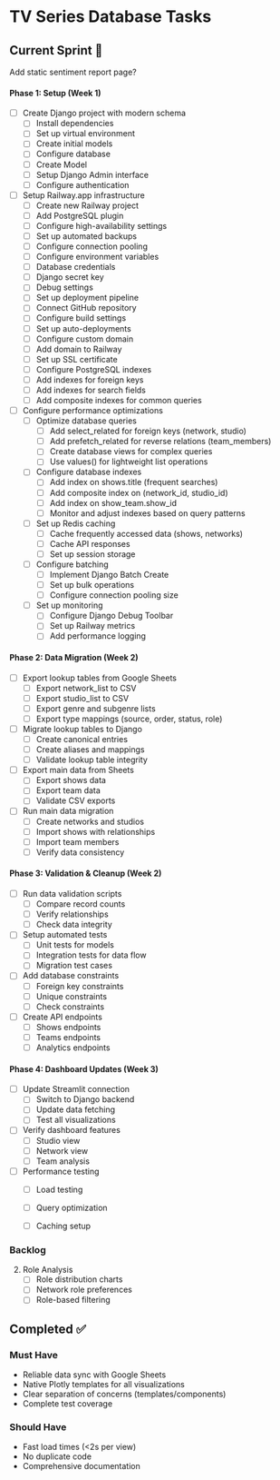# TV Series Database Tasks

## Current Sprint 🔄

Add static sentiment report page?

#### Phase 1: Setup (Week 1)
- [ ] Create Django project with modern schema
    - [ ] Install dependencies
    - [ ] Set up virtual environment
    - [ ] Create initial models
    - [ ] Configure database
    - [ ] Create Model
    - [ ] Setup Django Admin interface
    - [ ] Configure authentication
- [ ] Setup Railway.app infrastructure
    - [ ] Create new Railway project
    - [ ] Add PostgreSQL plugin
    - [ ] Configure high-availability settings
    - [ ] Set up automated backups
    - [ ] Configure connection pooling
    - [ ] Configure environment variables
    - [ ] Database credentials
    - [ ] Django secret key
    - [ ] Debug settings
    - [ ] Set up deployment pipeline
    - [ ] Connect GitHub repository
    - [ ] Configure build settings
    - [ ] Set up auto-deployments
    - [ ] Configure custom domain
    - [ ] Add domain to Railway
    - [ ] Set up SSL certificate
    - [ ] Configure PostgreSQL indexes
    - [ ] Add indexes for foreign keys
    - [ ] Add indexes for search fields
    - [ ] Add composite indexes for common queries
- [ ] Configure performance optimizations
    - [ ] Optimize database queries
        - [ ] Add select_related for foreign keys (network, studio)
        - [ ] Add prefetch_related for reverse relations (team_members)
        - [ ] Create database views for complex queries
        - [ ] Use values() for lightweight list operations 
    - [ ] Configure database indexes
        - [ ] Add index on shows.title (frequent searches)
        - [ ] Add composite index on (network_id, studio_id)
        - [ ] Add index on show_team.show_id
        - [ ] Monitor and adjust indexes based on query patterns
    - [ ] Set up Redis caching
        - [ ] Cache frequently accessed data (shows, networks)
        - [ ] Cache API responses
        - [ ] Set up session storage
    - [ ] Configure batching
        - [ ] Implement Django Batch Create
        - [ ] Set up bulk operations
        - [ ] Configure connection pooling size
    - [ ] Set up monitoring
        - [ ] Configure Django Debug Toolbar
        - [ ] Set up Railway metrics
        - [ ] Add performance logging
#### Phase 2: Data Migration (Week 2)
- [ ] Export lookup tables from Google Sheets
  - [ ] Export network_list to CSV
  - [ ] Export studio_list to CSV
  - [ ] Export genre and subgenre lists
  - [ ] Export type mappings (source, order, status, role)
- [ ] Migrate lookup tables to Django
  - [ ] Create canonical entries
  - [ ] Create aliases and mappings
  - [ ] Validate lookup table integrity
- [ ] Export main data from Sheets
  - [ ] Export shows data
  - [ ] Export team data
  - [ ] Validate CSV exports
- [ ] Run main data migration
  - [ ] Create networks and studios
  - [ ] Import shows with relationships
  - [ ] Import team members
  - [ ] Verify data consistency

#### Phase 3: Validation & Cleanup (Week 2)
- [ ] Run data validation scripts
  - [ ] Compare record counts
  - [ ] Verify relationships
  - [ ] Check data integrity
- [ ] Setup automated tests
  - [ ] Unit tests for models
  - [ ] Integration tests for data flow
  - [ ] Migration test cases
- [ ] Add database constraints
  - [ ] Foreign key constraints
  - [ ] Unique constraints
  - [ ] Check constraints
- [ ] Create API endpoints
  - [ ] Shows endpoints
  - [ ] Teams endpoints
  - [ ] Analytics endpoints

#### Phase 4: Dashboard Updates (Week 3)
- [ ] Update Streamlit connection
  - [ ] Switch to Django backend
  - [ ] Update data fetching
  - [ ] Test all visualizations
- [ ] Verify dashboard features
  - [ ] Studio view
  - [ ] Network view
  - [ ] Team analysis
- [ ] Performance testing
  - [ ] Load testing
  - [ ] Query optimization
  - [ ] Caching setup


### Backlog

2. Role Analysis
   - [ ] Role distribution charts
   - [ ] Network role preferences
   - [ ] Role-based filtering

## Completed ✅



### Must Have 
- Reliable data sync with Google Sheets
- Native Plotly templates for all visualizations
- Clear separation of concerns (templates/components)
- Complete test coverage

### Should Have 
- Fast load times (<2s per view)
- No duplicate code
- Comprehensive documentation

